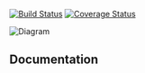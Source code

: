[![Build Status](https://travis-ci.org/kube-HPC/resource-manager.svg?branch=master)](https://travis-ci.org/kube-HPC/resource-manager)
[![Coverage Status](https://coveralls.io/repos/github/kube-HPC/resource-manager/badge.svg?branch=master)](https://coveralls.io/github/kube-HPC/resource-manager?branch=master)


![Diagram](/docs/images/resource-manager.png)

## Documentation

